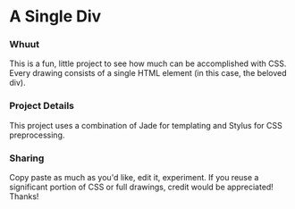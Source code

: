 A Single Div
============

### Whuut

This is a fun, little project to see how much can be accomplished with CSS. Every drawing consists of a single HTML element (in this case, the beloved div).


### Project Details

This project uses a combination of Jade for templating and Stylus for CSS preprocessing.

### Sharing

Copy paste as much as you'd like, edit it, experiment. If you reuse a significant portion of CSS or full drawings, credit would be appreciated! Thanks!
